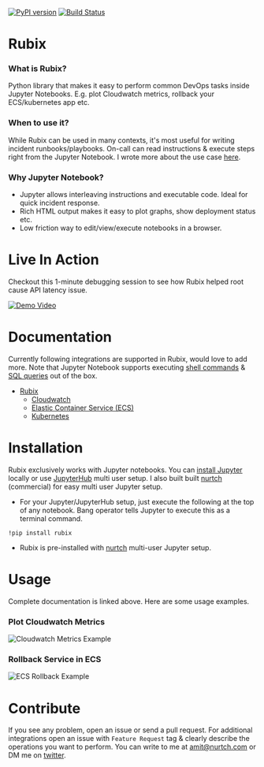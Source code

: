 [![PyPI version](https://badge.fury.io/py/rubix.svg)](https://badge.fury.io/py/rubix) [![Build Status](https://travis-ci.org/amit1rrr/rubix.svg?branch=master)](https://travis-ci.org/amit1rrr/rubix)
# Rubix

### What is Rubix?
Python library that makes it easy to perform common DevOps tasks inside Jupyter Notebooks. E.g. plot Cloudwatch metrics, rollback your ECS/kubernetes app etc.

### When to use it?
While Rubix can be used in many contexts, it's most useful for writing incident runbooks/playbooks. On-call can read instructions & execute steps right from the Jupyter Notebook. I wrote more about the use case [here](https://hackernoon.com/simplify-devops-with-jupyter-notebook-c700fb6b503c).

### Why Jupyter Notebook?
  - Jupyter allows interleaving instructions and executable code. Ideal for quick incident response.
  - Rich HTML output makes it easy to plot graphs, show deployment status etc.
  - Low friction way to edit/view/execute notebooks in a browser.

# Live In Action
Checkout this 1-minute debugging session to see how Rubix helped root cause API latency issue.

[![Demo Video](https://uploads-ssl.webflow.com/5adf07174a787c7249ade79f/5b0cfeb0db589c364b44ee72_Video_Thumbnail_2.png)](https://www.youtube.com/watch?v=vvLXSAHCGF8&rel=0&autoplay=0 "API Latency Demo")

# Documentation
Currently following integrations are supported in Rubix, would love to add more. Note that Jupyter Notebook supports executing [shell commands](http://docs.nurtch.com/en/latest/nurtch-platform/index.html#run-shell-commands-in-notebook) & [SQL queries](http://docs.nurtch.com/en/latest/nurtch-platform/index.html#run-sql-queries-in-notebook) out of the box.
* [Rubix](http://docs.nurtch.com/en/latest/rubix-library/index.html)
  * [Cloudwatch](http://docs.nurtch.com/en/latest/rubix-library/aws/cloudwatch.html)
  * [Elastic Container Service (ECS)](http://docs.nurtch.com/en/latest/rubix-library/aws/ecs.html)
  * [Kubernetes](http://docs.nurtch.com/en/latest/rubix-library/kubernetes.html#api-usage)

# Installation
Rubix exclusively works with Jupyter notebooks. You can [install Jupyter](http://jupyter.org/install) locally or use [JupyterHub](https://jupyterhub.readthedocs.io/en/stable/#) multi user setup. I also built built [nurtch](http://nurtch.com) (commercial) for easy multi user Jupyter setup.
* For your Jupyter/JupyterHub setup, just execute the following at the top of any notebook. Bang operator tells Jupyter to execute this as a terminal command.
```
!pip install rubix
```
* Rubix is pre-installed with [nurtch](http://nurtch.com) multi-user Jupyter setup.

# Usage
Complete documentation is linked above. Here are some usage examples.

### Plot Cloudwatch Metrics
![Cloudwatch Metrics Example](http://docs.nurtch.com/en/latest/_images/plot_metric_example.png)

### Rollback Service in ECS
![ECS Rollback Example](http://docs.nurtch.com/en/latest/_images/ecs_rollback.png)

# Contribute
If you see any problem, open an issue or send a pull request. For additional integrations open an issue with `Feature Request` tag & clearly describe the operations you want to perform. You can write to me at [amit@nurtch.com](mailto:amit@nurtch.com) or DM me on [twitter](https://twitter.com/amittrathi).
